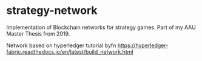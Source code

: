 # strategy-network
Implementation of Blockchain networks for strategy games. Part of my AAU Master Thesis from 2019. 

Network based on hyperledger tutorial byfn <https://hyperledger-fabric.readthedocs.io/en/latest/build_network.html>
